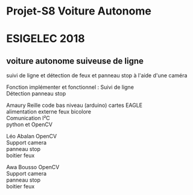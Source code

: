 # Projet-S8 Voiture Autonome

# ESIGELEC 2018


## voiture autonome suiveuse de ligne

suivi de ligne et détection de feux et panneau stop à l'aide d'une caméra



Fonction implémenter et fonctionnel : Suivi de ligne                                     
                                     Détection panneau stop




Amaury Reille       code bas niveau (arduino)
                    cartes EAGLE                 
                    alimentation externe
                    feux bicolore                    
                    Comunication I²C                    
                    python et OpenCV
                    

Léo Abalan          OpenCV                    
                    Support camera                    
                    panneau stop                    
                    boitier feux
                    
Awa Bousso          OpenCV                    
                    Support camera                    
                    panneau stop                    
                    boitier feux



